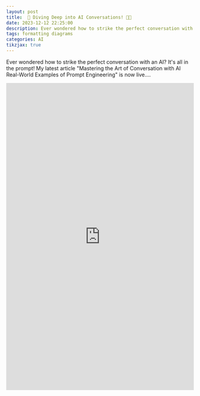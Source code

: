 ```yaml
---
layout: post
title:  🚀 Diving Deep into AI Conversations! 🤖💬
date: 2023-12-12 22:25:00
description: Ever wondered how to strike the perfect conversation with an AI? It's all in the prompt! My latest article "Mastering the Art of Conversation with AI Real-World Examples of Prompt Engineering" is now live....
tags: formatting diagrams
categories: AI
tikzjax: true
---
```

Ever wondered how to strike the perfect conversation with an AI? It's all in the prompt! My latest article "Mastering the Art of Conversation with AI Real-World Examples of Prompt Engineering" is now live....
<iframe src="https://www.linkedin.com/embed/feed/update/urn:li:share:7115437386779492353" height="824" width="504" frameborder="0" allowfullscreen="" title="Embedded post"></iframe>